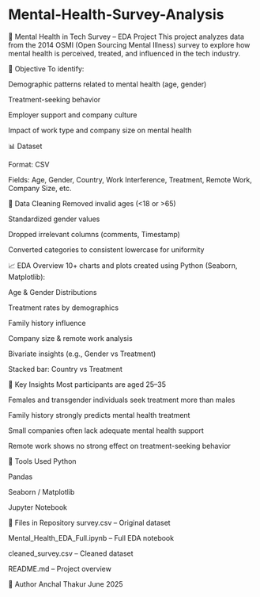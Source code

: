 # Mental-Health-Survey-Analysis

🧠 Mental Health in Tech Survey – EDA Project
This project analyzes data from the 2014 OSMI (Open Sourcing Mental Illness) survey to explore how mental health is perceived, treated, and influenced in the tech industry.

📌 Objective
To identify:

Demographic patterns related to mental health (age, gender)

Treatment-seeking behavior

Employer support and company culture

Impact of work type and company size on mental health

📊 Dataset

Format: CSV

Fields: Age, Gender, Country, Work Interference, Treatment, Remote Work, Company Size, etc.

🧼 Data Cleaning
Removed invalid ages (<18 or >65)

Standardized gender values

Dropped irrelevant columns (comments, Timestamp)

Converted categories to consistent lowercase for uniformity

📈 EDA Overview
10+ charts and plots created using Python (Seaborn, Matplotlib):

Age & Gender Distributions

Treatment rates by demographics

Family history influence

Company size & remote work analysis

Bivariate insights (e.g., Gender vs Treatment)

Stacked bar: Country vs Treatment

📌 Key Insights
Most participants are aged 25–35

Females and transgender individuals seek treatment more than males

Family history strongly predicts mental health treatment

Small companies often lack adequate mental health support

Remote work shows no strong effect on treatment-seeking behavior

🧩 Tools Used
Python

Pandas

Seaborn / Matplotlib

Jupyter Notebook

📁 Files in Repository
survey.csv – Original dataset

Mental_Health_EDA_Full.ipynb – Full EDA notebook

cleaned_survey.csv – Cleaned dataset

README.md – Project overview

📄 Author
Anchal Thakur
June 2025

